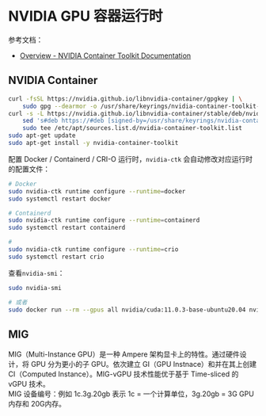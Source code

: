 
# NVIDIA GPU 容器运行时
参考文档：

- [Overview - NVIDIA Container Toolkit Documentation](https://docs.nvidia.com/datacenter/cloud-native/container-toolkit/latest/index.html)

## NVIDIA Container
```bash
curl -fsSL https://nvidia.github.io/libnvidia-container/gpgkey | \
    sudo gpg --dearmor -o /usr/share/keyrings/nvidia-container-toolkit-keyring.gpg
curl -s -L https://nvidia.github.io/libnvidia-container/stable/deb/nvidia-container-toolkit.list | \
    sed 's#deb https://#deb [signed-by=/usr/share/keyrings/nvidia-container-toolkit-keyring.gpg] https://#g' | \
    sudo tee /etc/apt/sources.list.d/nvidia-container-toolkit.list
sudo apt-get update
sudo apt-get install -y nvidia-container-toolkit
```
配置 Docker / Containerd / CRI-O 运行时，`nvidia-ctk` 会自动修改对应运行时的配置文件：
```bash
# Docker
sudo nvidia-ctk runtime configure --runtime=docker
sudo systemctl restart docker

# Containerd
sudo nvidia-ctk runtime configure --runtime=containerd
sudo systemctl restart containerd

# 
sudo nvidia-ctk runtime configure --runtime=crio
sudo systemctl restart crio
```
查看`nvidia-smi`：
```bash
sudo nvidia-smi

# 或者
sudo docker run --rm --gpus all nvidia/cuda:11.0.3-base-ubuntu20.04 nvidia-smi
```

## MIG
MIG（Multi-Instance GPU）是一种 Ampere 架构显卡上的特性。通过硬件设计，将 GPU 分为更小的子 GPU。依次建立 GI（GPU Instnace）和并在其上创建 CI（Computed Instance）。MIG-vGPU 技术性能优于基于 Time-sliced 的 vGPU 技术。<br />MIG 设备编号：例如 1c.3g.20gb 表示 1c = 一个计算单位，3g.20gb = 3G GPU内存和 20G内存。
